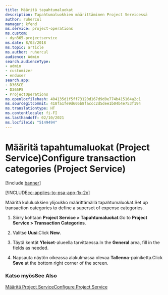 ```yaml
---
title: Määritä tapahtumaluokat
description: Tapahtumaluokkien määrittäminen Project Servicessä
author: ruhercul
manager: kfend
ms.service: project-operations
ms.custom:
- dyn365-projectservice
ms.date: 8/03/2018
ms.topic: article
ms.author: ruhercul
audience: Admin
search.audienceType:
- admin
- customizer
- enduser
search.app:
- D365CE
- D365PS
- ProjectOperations
ms.openlocfilehash: 404135d1f5ff73120d167d9d0e774b415164a2c1
ms.sourcegitcommit: 418fa1fe9d605b8faccc2d5dee1b04b4e753f194
ms.translationtype: HT
ms.contentlocale: fi-FI
ms.lasthandoff: 02/10/2021
ms.locfileid: "5149494"
---
```

# <a name="configure-transaction-categories-project-service"></a><span data-ttu-id="7d597-103">Määritä tapahtumaluokat (Project Service)</span><span class="sxs-lookup"><span data-stu-id="7d597-103">Configure transaction categories (Project Service)</span></span>

[!include [banner](../includes/psa-now-project-operations.md)]

[!INCLUDE[cc-applies-to-psa-app-1x-2x](../includes/cc-applies-to-psa-app-1x-2x.md)]

<span data-ttu-id="7d597-104">Määritä kululuokkien ylijoukko määrittämällä tapahtumaluokat.</span><span class="sxs-lookup"><span data-stu-id="7d597-104">Set up transaction categories to define a superset of expense categories.</span></span>  
  
1.  <span data-ttu-id="7d597-105">Siirry kohtaan **Project Service > Tapahtumaluokat**.</span><span class="sxs-lookup"><span data-stu-id="7d597-105">Go to **Project Service > Transaction Categories**.</span></span>  
  
2.  <span data-ttu-id="7d597-106">Valitse **Uusi**.</span><span class="sxs-lookup"><span data-stu-id="7d597-106">Click **New**.</span></span>  
  
3.  <span data-ttu-id="7d597-107">Täytä kentät **Yleiset**-alueella tarvittaessa.</span><span class="sxs-lookup"><span data-stu-id="7d597-107">In the **General** area, fill in the fields as needed.</span></span>  
  
4.  <span data-ttu-id="7d597-108">Napsauta näytön oikeassa alakulmassa olevaa **Tallenna**-painiketta.</span><span class="sxs-lookup"><span data-stu-id="7d597-108">Click **Save** at the bottom right corner of the screen.</span></span>  
  
### <a name="see-also"></a><span data-ttu-id="7d597-109">Katso myös</span><span class="sxs-lookup"><span data-stu-id="7d597-109">See Also</span></span>  
 [<span data-ttu-id="7d597-110">Määritä Project Service</span><span class="sxs-lookup"><span data-stu-id="7d597-110">Configure Project Service</span></span>](../psa/configure.md)
